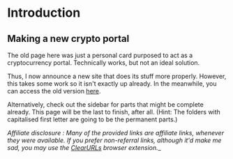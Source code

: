 # Introduction

## Making a new crypto portal

The old page here was just a personal card purposed to act as a cryptocurrency portal. Technically works, but not an ideal solution.

Thus, I now announce a new site that does its stuff more properly. However, this takes some work so it isn't exactly up already. In the meanwhile, you can access the old version [here](/old).

Alternatively, check out the sidebar for parts that might be complete already. This page will be the last to finish, after all. (Hint: The folders with capitalised first letter are going to be the permanent parts.)

_Affiliate disclosure : Many of the provided links are affiliate links, whenever they were available. If you prefer non-referral links, although it'd make me sad, you may use the [ClearURLs](https://clearurls.xyz/) browser extension.__
